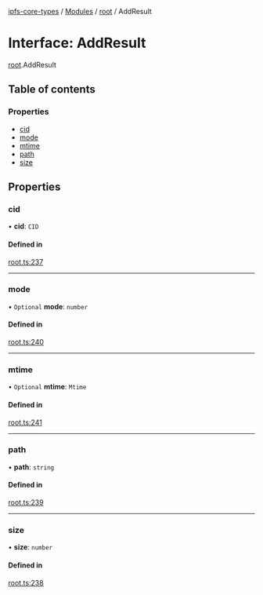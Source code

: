 [ipfs-core-types](../README.md) / [Modules](../modules.md) / [root](../modules/root.md) / AddResult

# Interface: AddResult

[root](../modules/root.md).AddResult

## Table of contents

### Properties

- [cid](root.AddResult.md#cid)
- [mode](root.AddResult.md#mode)
- [mtime](root.AddResult.md#mtime)
- [path](root.AddResult.md#path)
- [size](root.AddResult.md#size)

## Properties

### cid

• **cid**: `CID`

#### Defined in

[root.ts:237](https://github.com/ipfs/js-ipfs/blob/1655368d/packages/ipfs-core-types/src/root.ts#L237)

___

### mode

• `Optional` **mode**: `number`

#### Defined in

[root.ts:240](https://github.com/ipfs/js-ipfs/blob/1655368d/packages/ipfs-core-types/src/root.ts#L240)

___

### mtime

• `Optional` **mtime**: `Mtime`

#### Defined in

[root.ts:241](https://github.com/ipfs/js-ipfs/blob/1655368d/packages/ipfs-core-types/src/root.ts#L241)

___

### path

• **path**: `string`

#### Defined in

[root.ts:239](https://github.com/ipfs/js-ipfs/blob/1655368d/packages/ipfs-core-types/src/root.ts#L239)

___

### size

• **size**: `number`

#### Defined in

[root.ts:238](https://github.com/ipfs/js-ipfs/blob/1655368d/packages/ipfs-core-types/src/root.ts#L238)
